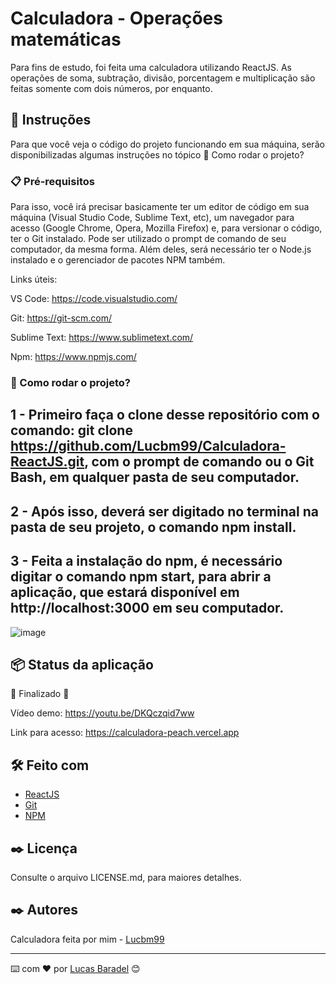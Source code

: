 # Calculadora - Operações matemáticas
Para fins de estudo, foi feita uma calculadora utilizando ReactJS. As operações de soma, subtração, divisão, porcentagem e multiplicação são feitas somente com dois números, por enquanto. 

## 🚀 Instruções 
Para que você veja o código do projeto funcionando em sua máquina, serão disponibilizadas algumas instruções no tópico 🔧 Como rodar o projeto? 

### 📋 Pré-requisitos
Para isso, você irá precisar basicamente ter um editor de código em sua máquina (Visual Studio Code, Sublime Text, etc), um navegador para acesso (Google Chrome, Opera, Mozilla Firefox) e, para versionar o código, ter o Git instalado. Pode ser utilizado o prompt de comando de seu computador, da mesma forma. Além deles, será necessário ter o Node.js instalado e o gerenciador de pacotes NPM também.

Links úteis: 

VS Code: https://code.visualstudio.com/

Git: https://git-scm.com/

Sublime Text: https://www.sublimetext.com/

Npm: https://www.npmjs.com/

### 🔧 Como rodar o projeto? 

## 1 - Primeiro faça o clone desse repositório com o comando: git clone https://github.com/Lucbm99/Calculadora-ReactJS.git, com o prompt de comando ou o Git Bash, em qualquer pasta de seu computador.

## 2 - Após isso, deverá ser digitado no terminal na pasta de seu projeto, o comando npm install.

## 3 - Feita a instalação do npm, é necessário digitar o comando npm start, para abrir a aplicação, que estará disponível em http://localhost:3000 em seu computador.

![image](https://user-images.githubusercontent.com/45500959/117379110-1fbd3180-aead-11eb-8ed0-054dd801f14b.png)


## 📦 Status da aplicação

🚧  Finalizado 🚧

Vídeo demo: https://youtu.be/DKQczqid7ww

Link para acesso: https://calculadora-peach.vercel.app


## 🛠️ Feito com
* [ReactJS](https://reactjs.org/docs/getting-started.html)
* [Git](https://git-scm.com/downloads)
* [NPM](https://www.npmjs.com/)

## ✒️ Licença 
Consulte o arquivo LICENSE.md, para maiores detalhes.

## ✒️ Autores
Calculadora feita por mim - [Lucbm99](https://github.com/Lucbm99)



---
⌨️ com ❤️ por [Lucas Baradel](https://github.com/Lucbm99) 😊



